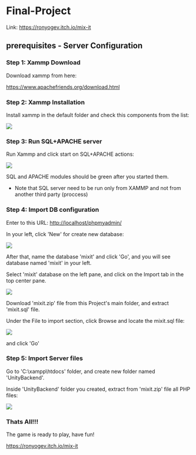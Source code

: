 # Final-Project

Link:
<https://ronyogev.itch.io/mix-it>

## prerequisites - Server Configuration
  

### Step 1: Xammp Download
        
 Download xammp from here: 
 
 <https://www.apachefriends.org/download.html>       

### Step 2: Xammp Installation 
 
 Install xammp in the default folder and check this components from the list:
 
 ![](configuration%20images/xammp%20installation.png)
         
### Step 3: Run SQL+APACHE server   

  Run Xammp and click start on SQL+APACHE actions: 
  
  ![](configuration%20images/xammp%20start.png)
  
  SQL and APACHE modules should be green after you started them.
  
* Note that SQL server need to be run only from XAMMP and not from another third party (proccess)


### Step 4: Import DB configuration

  Enter to this URL: 
<http://localhost/phpmyadmin/>

In your left, click 'New' for create new database:

![](configuration%20images/new%20db.png)

After that, name the database 'mixit' and click 'Go', and you will see database named 'mixit' in your left.

Select 'mixit' database on the left pane, and click on the Import tab in the top center pane.

![](configuration%20images/import%20db.png)

Download 'mixit.zip' file from this Project's main folder, and extract 'mixit.sql' file.

Under the File to import section, click Browse and locate the mixit.sql file:

![](configuration%20images/import%20browse.png)

and click 'Go'


### Step 5: Import Server files 

Go to 'C:\xampp\htdocs' folder, and create new folder named 'UnityBackend'.

Inside 'UnityBackend' folder you created, extract from 'mixit.zip' file all PHP files:

![](configuration%20images/server%20files.png)


### Thats All!!!

The game is ready to play, have fun!

<https://ronyogev.itch.io/mix-it>


